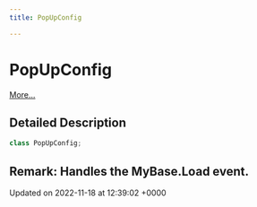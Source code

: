 ```yaml
---
title: PopUpConfig

---
```


# PopUpConfig



 [More...](#detailed-description)

## Detailed Description

```csharp
class PopUpConfig;
```


**Remark**: Handles the MyBase.Load event. 
-------------------------------

Updated on 2022-11-18 at 12:39:02 +0000